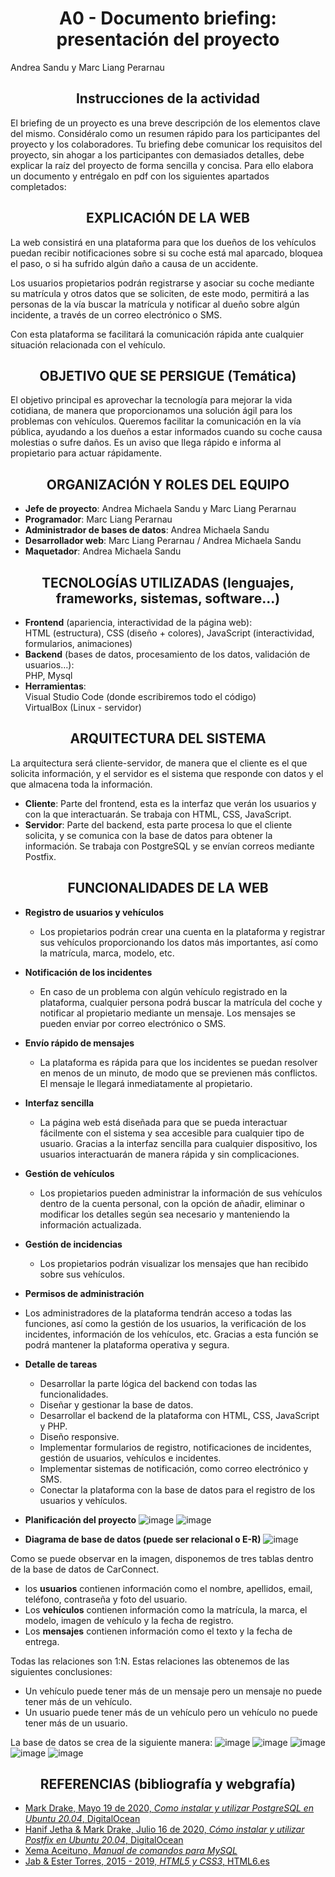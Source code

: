 <h1 align="center">
A0 - Documento briefing: presentación del proyecto
</h1>
Andrea Sandu y Marc Liang Perarnau
<h2 align="center">Instrucciones de la actividad</h2>
<p>
El briefing de un proyecto es una breve descripción de los elementos clave del mismo. Considéralo como un resumen rápido para los participantes del proyecto y los colaboradores. Tu briefing debe comunicar los requisitos del proyecto, sin ahogar a los participantes con demasiados detalles, debe explicar la raíz del proyecto de forma sencilla y concisa.
Para ello elabora un documento y entrégalo en pdf con los siguientes apartados completados:
</p>

<h2 align="center">EXPLICACIÓN DE LA WEB</h2>

La web consistirá en una plataforma para que los dueños de los vehículos puedan recibir notificaciones sobre si su coche está mal aparcado, bloquea el paso, o si ha sufrido algún daño a causa de un accidente.

Los usuarios propietarios podrán registrarse y asociar su coche mediante su matrícula y otros datos que se soliciten, de este modo, permitirá a las personas de la vía buscar la matrícula y notificar al dueño sobre algún incidente, a través de un correo electrónico o SMS.

Con esta plataforma se facilitará la comunicación rápida ante cualquier situación relacionada con el vehículo.

<h2 align="center">OBJETIVO QUE SE PERSIGUE (Temática)</h2>

El objetivo principal es aprovechar la tecnología para mejorar la vida cotidiana, de manera que proporcionamos una solución ágil para los problemas con vehículos. Queremos facilitar la comunicación en la vía pública, ayudando a los dueños a estar informados cuando su coche causa molestias o sufre daños. Es un aviso que llega rápido e informa al propietario para actuar rápidamente.

<h2 align="center">ORGANIZACIÓN Y ROLES DEL EQUIPO</h2>

- **Jefe de proyecto**: Andrea Michaela Sandu y Marc Liang Perarnau
- **Programador**: Marc Liang Perarnau
- **Administrador de bases de datos**: Andrea Michaela Sandu
- **Desarrollador web**: Marc Liang Perarnau / Andrea Michaela Sandu
- **Maquetador**: Andrea Michaela Sandu

<h2 align="center">TECNOLOGÍAS UTILIZADAS (lenguajes, frameworks, sistemas, software...)</h2>

- **Frontend** (apariencia, interactividad de la página web):  
  HTML (estructura), CSS (diseño + colores), JavaScript (interactividad, formularios, animaciones)
- **Backend** (bases de datos, procesamiento de los datos, validación de usuarios…):  
  PHP, Mysql
- **Herramientas**:  
  Visual Studio Code (donde escribiremos todo el código)  
  VirtualBox (Linux - servidor)

<h2 align="center">ARQUITECTURA DEL SISTEMA</h2>

La arquitectura será cliente-servidor, de manera que el cliente es el que solicita información, y el servidor es el sistema que responde con datos y el que almacena toda la información.

- **Cliente**: Parte del frontend, esta es la interfaz que verán los usuarios y con la que interactuarán. Se trabaja con HTML, CSS, JavaScript.
- **Servidor**: Parte del backend, esta parte procesa lo que el cliente solicita, y se comunica con la base de datos para obtener la información. Se trabaja con PostgreSQL y se envían correos mediante Postfix.

<h2 align="center">FUNCIONALIDADES DE LA WEB</h2>

- **Registro de usuarios y vehículos**
  - Los propietarios podrán crear una cuenta en la plataforma y registrar sus vehículos proporcionando los datos más        importantes, así como la matrícula, marca, modelo, etc.

- **Notificación de los incidentes**
  - En caso de un problema con algún vehículo registrado en la plataforma, cualquier persona podrá buscar la matrícula     del coche y notificar al propietario mediante un mensaje. Los mensajes se pueden enviar por correo electrónico o SMS.

- **Envío rápido de mensajes**
  - La plataforma es rápida para que los incidentes se puedan resolver en menos de un minuto, de modo que se previenen     más conflictos. El mensaje le llegará inmediatamente al propietario.

- **Interfaz sencilla**
  - La página web está diseñada para que se 	pueda interactuar fácilmente con el sistema y sea accesible para             cualquier tipo de usuario. Gracias a la interfaz sencilla para cualquier dispositivo, los usuarios interactuarán de     manera rápida y sin complicaciones.
    
- **Gestión de vehículos**
  - Los propietarios pueden administrar la información de sus vehículos dentro de la cuenta personal, con la opción de     añadir, eliminar o modificar los detalles según sea necesario y manteniendo la información actualizada.

- **Gestión de incidencias**
  - Los propietarios podrán visualizar los mensajes que han recibido sobre sus vehículos. 

- **Permisos de administración**
- Los administradores de la plataforma tendrán acceso a todas las funciones, así como la gestión de los usuarios, la      verificación de los incidentes, información de los vehículos, etc. Gracias a esta función se podrá mantener la          plataforma operativa y segura.
  
- **Detalle de tareas**
  - Desarrollar la parte lógica del backend con todas las funcionalidades.
  - Diseñar y gestionar la base de datos.
  - Desarrollar el backend de la plataforma con HTML, CSS, JavaScript y PHP. 
  - Diseño responsive.
  - Implementar formularios de registro, notificaciones de incidentes, gestión de usuarios, vehículos e incidentes.
  - Implementar sistemas de notificación, como correo electrónico y SMS.
  - Conectar la plataforma con la base de datos para el registro de los usuarios y vehículos.

- **Planificación del proyecto**
![image](https://github.com/user-attachments/assets/50f7b046-75d7-4a63-ba6c-45fcf82daf43)
![image](https://github.com/user-attachments/assets/fa75a8c6-b9fa-422c-95ff-a22898a93870)

- **Diagrama de base de datos (puede ser relacional o E-R)**
![image](https://github.com/user-attachments/assets/dce5c5fb-4982-4c33-9799-59dadc67438c)

Como se puede observar en la imagen, disponemos de tres tablas dentro de la base de datos de CarConnect. 
  - los **usuarios** contienen información como el nombre, apellidos, email, teléfono, contraseña y foto del usuario.
  - Los **vehículos** contienen información como la matrícula, la marca, el modelo, imagen de vehículo y la fecha de       registro.
  - Los **mensajes** contienen información como el texto y la fecha de entrega.

Todas las relaciones son 1:N. Estas relaciones las obtenemos de las siguientes conclusiones:
  - Un vehículo puede tener más de un mensaje pero un mensaje no puede tener más de un vehículo.
  - Un usuario puede tener más de un vehículo pero un vehículo no puede tener más de un usuario.

La base de datos se crea de la siguiente manera:
![image](https://github.com/user-attachments/assets/9239d914-7cb7-4888-a5aa-2b21b0542edd)
![image](https://github.com/user-attachments/assets/428311fd-ce7f-49ef-aa50-8d1e638a0470)
![image](https://github.com/user-attachments/assets/77d88040-98aa-4a6d-bfeb-c3e98a21f30e)
![image](https://github.com/user-attachments/assets/1c629d2a-fbb5-41c7-8e85-7188fb1b7ce8)
![image](https://github.com/user-attachments/assets/a2054fdf-2eee-4103-a352-ca93e94daa9e)


<h2 align="center">REFERENCIAS (bibliografía y webgrafía)</h2>

- [Mark Drake, Mayo 19 de 2020, *Como instalar y utilizar PostgreSQL en Ubuntu 20.04*, DigitalOcean](https://www.digitalocean.com/community/tutorials/how-to-install-and-use-postgresql-on-ubuntu-20-04-es)
- [Hanif Jetha & Mark Drake, Julio 16 de 2020, *Cómo instalar y utilizar Postfix en Ubuntu 20.04*, DigitalOcean](https://www.digitalocean.com/community/tutorials/how-to-install-and-configure-postfix-on-ubuntu-20-04-es)
- [Xema Aceituno, *Manual de comandos para MySQL*](https://www.cartagena99.com/recursos/alumnos/apuntes/210927124637-Manual%20MySQL.pdf)
- [Jab & Ester Torres, 2015 - 2019, *HTML5 y CSS3*, HTML6.es](https://www.html6.es/)
